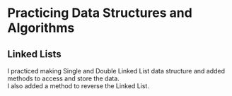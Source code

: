 # Practicing Data Structures and Algorithms

## Linked Lists
I practiced making Single and Double Linked List data structure and added methods to access and store the data. <br>
I also added a method to reverse the Linked List. 
